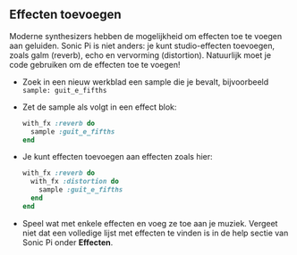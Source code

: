 ## Effecten toevoegen

Moderne synthesizers hebben de mogelijkheid om effecten toe te voegen aan geluiden. Sonic Pi is niet anders: je kunt studio-effecten toevoegen, zoals galm (reverb), echo en vervorming (distortion). Natuurlijk moet je code gebruiken om de effecten toe te voegen!

- Zoek in een nieuw werkblad een sample die je bevalt, bijvoorbeeld `sample: guit_e_fifths`

- Zet de sample als volgt in een effect blok:
    
    ```ruby
    with_fx :reverb do
      sample :guit_e_fifths
    end
    ```

- Je kunt effecten toevoegen aan effecten zoals hier:
    
    ```ruby
    with_fx :reverb do
      with_fx :distortion do
        sample :guit_e_fifths
      end  
    end
    ```

- Speel wat met enkele effecten en voeg ze toe aan je muziek. Vergeet niet dat een volledige lijst met effecten te vinden is in de help sectie van Sonic Pi onder **Effecten**.